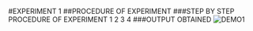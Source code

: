 #EXPERIMENT 1
##PROCEDURE OF EXPERIMENT
###STEP BY STEP PROCEDURE OF EXPERIMENT
1
2
3
4
###OUTPUT OBTAINED
![DEMO1](DSC_6037.JPG)
